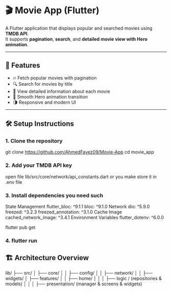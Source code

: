 # 🎬 Movie App (Flutter)

A Flutter application that displays popular and searched movies using **TMDB API**.  
It supports **pagination**, **search**, and **detailed movie view with Hero animation**.

---

## 🚀 Features

- 🔥 Fetch popular movies with pagination  
- 🔍 Search for movies by title  
- 🧭 View detailed information about each movie  
- 💫 Smooth Hero animation transition  
- 🌗 Responsive and modern UI  

---

## 🛠️ Setup Instructions

### 1. Clone the repository


git clone https://github.com/AhmedFayez09/Movie-App
cd movie_app

### 2. Add your TMDB API key

open file lib/src/core/network/api_constants.dart
 or you make store it in .env file

### 3. Install dependencies you need such
 State Management
  flutter_bloc: ^9.1.1
  bloc: ^9.1.0
 Network
  dio: ^5.9.0
  freezed: ^3.2.3
  freezed_annotation: ^3.1.0
 Cache Image
  cached_network_image: ^3.4.1
 Environment Variables
  flutter_dotenv: ^6.0.0

flutter pub get


### 4. flutter run





## 🏗️ Architecture Overview


lib/
├── src/
│   ├── core/
│   │   ├── config/
│   │   ├── network/
│   │   ├── widgets/
│   ├── features/
│   │   ├── home/
│   │   │   ├── logic / (repositories & models)
│   │   │   ├── presentation/ (manager & screens & widgets)


